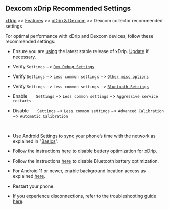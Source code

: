 ## Dexcom xDrip Recommended Settings  
[xDrip](../README.md) >> [Features](./Features_page.md) >> [xDrip & Dexcom](./Dexcom_page.md) >> Dexcom collector recommended settings  
  
For optimal performance with xDrip and Dexcom devices, follow these recommended settings:  
  
* Ensure you are [using](./xDrip-Version.md) the latest stable release of xDrip.  [Update](./Updates.md) if necessary.     
  
* Verify `Settings` &#8722;> [`Dex Debug Settings`](./images/g6-recommended-settings.png)  
  
* Verify `Settings` &#8722;> `Less common settings` &#8722;> [`Other misc options`](./images/other-misc-recommended.png)  
  
* Verify `Settings` &#8722;> `Less common settings` &#8722;> [`Bluetooth Settings`](./images/ble-recommended-stngs.png)  

* Enable &nbsp; &nbsp; &nbsp; `Settings` &#8722;> `Less common settings` &#8722;> `Aggressive service restarts`  

* Disable &nbsp; &nbsp; &nbsp; `Settings` &#8722;> `Less common settings` &#8722;> `Advanced Calibration` &#8722;> `Automatic Calibration`  
  
<br/>    

* Use Android Settings to sync your phone’s time with the network as explained in "[Basics](./Dexcom-Basics.md#phone-time-accuracy)".  

* Follow the instructions [here](./BatteryOpt.md) to disable battery optimization for xDrip.  

* Follow the instructions [here](./BluetoothBatteryOpt.md) to disable Bluetooth battery optimization.  
  
* For Android 11 or newer, enable background location access as explained [here](./Location.md).  

* Restart your phone.  

* If you experience disconnections, refer to the troubleshooting guide [here](./Connectivity-troubleshoot.md).  
  
  
